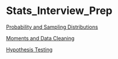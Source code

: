 # Stats_Interview_Prep
[Probability and Sampling Distributions](https://nbviewer.jupyter.org/github/pmleffers/Stats_Interview_Prep/blob/master/Preparing%20for%20Stats%20Interview%20Questions-%20Probability%20and%20Sampling%20Distributions.ipynb)

[Moments and Data Cleaning](https://nbviewer.jupyter.org/github/pmleffers/Stats_Interview_Prep/blob/master/Preparing%20for%20Stats%20Interview%20Questions-%20Moments%20and%20Data%20Cleaning.ipynb)

[Hypothesis Testing](https://nbviewer.jupyter.org/github/pmleffers/Stats_Interview_Prep/blob/master/Preparing%20for%20Stats%20Interview%20Questions-%20Hypothesis%20Testing.ipynb)
